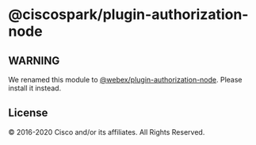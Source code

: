 # @ciscospark/plugin-authorization-node

## WARNING

We renamed this module to [@webex/plugin-authorization-node](https://www.npmjs.com/package/@webex/plugin-authorization-node). Please install it instead.

## License

© 2016-2020 Cisco and/or its affiliates. All Rights Reserved.
